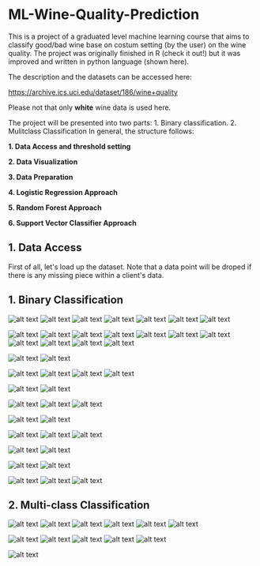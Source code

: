 # ML-Wine-Quality-Prediction
This is a project of a graduated level machine learning course that aims to classify good/bad wine base on costum setting (by the user) on the wine quality. The project was originally finished in R (check it out!) but it was improved and written in python language (shown here).

The description and the datasets can be accessed here:

https://archive.ics.uci.edu/dataset/186/wine+quality

Please not that only **white** wine data is used here.

The project will be presented into two parts: 1. Binary classification. 2. Mulitclass Classification
In general, the structure follows:

**1. Data Access and threshold setting**

**2. Data Visualization**
   
**3. Data Preparation**
   
**4. Logistic Regression Approach**   

**5. Random Forest Approach**   

**6. Support Vector Classifier Approach**

## 1. Data Access
First of all, let's load up the dataset. Note that a data point will be droped if there is any missing piece within a client's data.




## 1. Binary Classification

![alt text](images/1.png)
![alt text](images/1a.png)
![alt text](images/1b.png)
![alt text](images/1c.png)
![alt text](images/1d.png)
![alt text](images/pie_bad_good_wine.png)
![alt text](images/1e.png)

![alt text](images/con_fixed_acidity.png)
![alt text](images/con_volatile_acidity.png)
![alt text](images/con_citric_acid.png)
![alt text](images/con_residual_sugar.png)
![alt text](images/con_chlorides.png)
![alt text](images/con_free_sulfur_dioxide.png)
![alt text](images/con_total_sulfur_dioxide.png)
![alt text](images/con_density.png)
![alt text](images/con_pH.png)
![alt text](images/con_sulphates.png)
![alt text](images/con_alcohol.png)

![alt text](images/1f.png)
![alt text](images/cat_quality.png)

![alt text](images/1g.png)
![alt text](images/1h.png)
![alt text](images/1i.png)
![alt text](images/cm_lr1.png)

![alt text](images/1k.png)
![alt text](images/roc_lr1.png)

![alt text](images/1l.png)
![alt text](images/1m.png)
![alt text](images/cm_rf1.png)

![alt text](images/1o.png)
![alt text](images/roc_rf1.png)

![alt text](images/1p.png)
![alt text](images/1q.png)
![alt text](images/cm_svc1.png)

![alt text](images/1s.png)
![alt text](images/roc_svc1.png)

![alt text](images/1t.png)
![alt text](images/cm_all1.png)


![alt text](images/1u.png)
![alt text](images/1v.png)
![alt text](images/roc_all1.png)




## 2. Multi-class Classification

![alt text](images/2a.png)
![alt text](images/2b.png)
![alt text](images/2c.png)
![alt text](images/2d.png)
![alt text](images/2e.png)
![alt text](images/pie_bad_nor_good_wine.png)

![alt text](images/2f.png)
![alt text](images/2g.png)
![alt text](images/2h.png)
![alt text](images/2i.png)
![alt text](images/cm_all2.png)


![alt text](images/2j.png)
